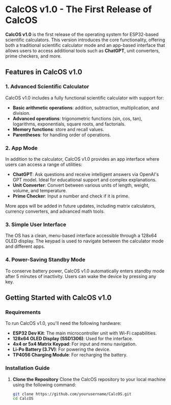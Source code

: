 # CalcOS v1.0 - The First Release of CalcOS

**CalcOS v1.0** is the first release of the operating system for ESP32-based scientific calculators. This version introduces the core functionality, offering both a traditional scientific calculator mode and an app-based interface that allows users to access additional tools such as **ChatGPT**, unit converters, prime checkers, and more.

## Features in CalcOS v1.0

### 1. Advanced Scientific Calculator
CalcOS v1.0 includes a fully functional scientific calculator with support for:
- **Basic arithmetic operations**: addition, subtraction, multiplication, and division.
- **Advanced operations**: trigonometric functions (sin, cos, tan), logarithms, exponentials, square roots, and factorials.
- **Memory functions**: store and recall values.
- **Parentheses**: for handling order of operations.

### 2. App Mode
In addition to the calculator, CalcOS v1.0 provides an app interface where users can access a range of utilities:

- **ChatGPT**: Ask questions and receive intelligent answers via OpenAI's GPT model. Ideal for educational support and complex explanations.
- **Unit Converter**: Convert between various units of length, weight, volume, and temperature.
- **Prime Checker**: Input a number and check if it is prime.
  
More apps will be added in future updates, including matrix calculators, currency converters, and advanced math tools.

### 3. Simple User Interface
The OS has a clean, menu-based interface accessible through a 128x64 OLED display. The keypad is used to navigate between the calculator mode and different apps.

### 4. Power-Saving Standby Mode
To conserve battery power, CalcOS v1.0 automatically enters standby mode after 5 minutes of inactivity. Users can wake the device by pressing any key.

## Getting Started with CalcOS v1.0

### Requirements
To run CalcOS v1.0, you'll need the following hardware:
- **ESP32 Dev Kit**: The main microcontroller unit with Wi-Fi capabilities.
- **128x64 OLED Display (SSD1306)**: Used for the interface.
- **4x4 or 5x4 Matrix Keypad**: For input and menu navigation.
- **Li-Po Battery (3.7V)**: For powering the device.
- **TP4056 Charging Module**: For recharging the battery.
  
### Installation Guide

1. **Clone the Repository**
   Clone the CalcOS repository to your local machine using the following command:
   ```bash
   git clone https://github.com/yourusername/CalcOS.git
   cd CalcOS
